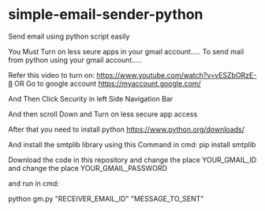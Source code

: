# simple-email-sender-python
Send email using python script easily

You Must  Turn on less seure apps in your gmail account..... 
To send mail  from python using your gmail  account.....

Refer this video  to turn on:
https://www.youtube.com/watch?v=vESZbORzE-8
OR
Go to google account 
https://myaccount.google.com/

And Then Click Security in left Side Navigation Bar 

And then scroll Down and Turn on less secure app access 


After that  you need to install python
https://www.python.org/downloads/

And install the smtplib library using this Command in cmd:
pip install smtplib 

Download the code in this repository 
and change the place YOUR_GMAIL_ID  
and change the place YOUR_GMAIL_PASSWORD

and run in cmd:

python gm.py "RECEIVER_EMAIL_ID" "MESSAGE_TO_SENT"

